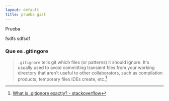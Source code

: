 ```yaml
---
layout: default
title: prueba gist
---
```


Prueba

fsdfs
sdfsdf


### Que es .gitingore
>`.gitignore` tells git which files (or patterns) it should ignore. It's usually used to avoid committing transient files from your working directory that aren't useful to other collaborators, such as compilation products, temporary files IDEs create, etc.[^1]

[^1]: [What is .gitignore exactly? - stackoverflow](https://stackoverflow.com/questions/27850222/what-is-gitignore-exactly)

